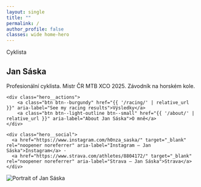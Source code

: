```yaml
---
layout: single
title: ""
permalink: /
author_profile: false
classes: wide home-hero 
---
```


<section class="hero">
  <div class="hero__content">
    <p class="eyebrow">Cyklista</p>
    <h1><span class="accent">Jan Sáska</span></h1>
    <p class="lead">Profesionální cyklista. Mistr ČR MTB XCO 2025. Závodník na horském kole.</p>

    <div class="hero__actions">
        <a class="btn btn--burgundy" href="{{ '/racing/' | relative_url }}" aria-label="See my racing results">Výsledky</a>
        <a class="btn btn--light-outline btn--small" href="{{ '/about/' | relative_url }}" aria-label="About Jan Sáska">O mně</a>
    </div>

    <div class="hero__social">
      <a href="https://www.instagram.com/h0nza_saska/" target="_blank" rel="noopener noreferrer" aria-label="Instagram — Jan Sáska">Instagram</a> ·
      <a href="https://www.strava.com/athletes/8804172/" target="_blank" rel="noopener noreferrer" aria-label="Strava — Jan Sáska">Strava</a>
    </div>
  </div>

  <div class="hero__image">
    <img src="{{ '/images/DSC05016.jpeg' | relative_url }}" alt="Portrait of Jan Sáska">
  </div>
</section>
